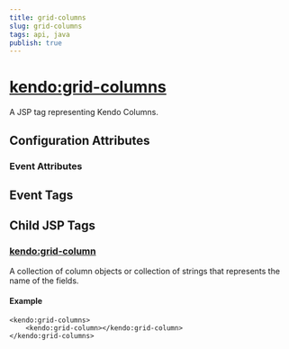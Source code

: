 ```yaml
---
title: grid-columns
slug: grid-columns
tags: api, java
publish: true
---
```


# <kendo:grid-columns>
A JSP tag representing Kendo Columns.

## Configuration Attributes


### Event Attributes

## Event Tags
 

## Child JSP Tags

### [<kendo:grid-column>](/api/wrappers/jsp/grid/column)

A collection of column objects or collection of strings that represents the name of the fields.

#### Example

    <kendo:grid-columns>
        <kendo:grid-column></kendo:grid-column>
    </kendo:grid-columns>
 
